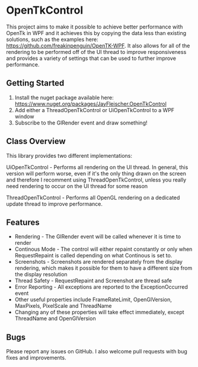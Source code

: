 # OpenTkControl

This project aims to make it possible to achieve better performance with OpenTk in WPF and it achieves this by copying the data less than existing solutions, such as the examples here: https://github.com/freakinpenguin/OpenTK-WPF. It also allows for all of the rendering to be performed off of the UI thread to improve responsiveness and provides a variety of settings that can be used to further improve performance.

## Getting Started

1. Install the nuget package available here: https://www.nuget.org/packages/JayFleischer.OpenTkControl
2. Add either a ThreadOpenTkControl or UiOpenTkControl to a WPF window
3. Subscribe to the GlRender event and draw something!

## Class Overview

This library provides two different implementations:

UiOpenTkControl - Performs all rendering on the UI thread. In general, this version will perform worse, even if it's the only thing drawn on the screen and therefore I recomment using ThreadOpenTkControl, unless you really need rendering to occur on the UI thread for some reason

ThreadOpenTkControl - Performs all OpenGL rendering on a dedicated update thread to improve performance.

## Features

* Rendering - The GlRender event will be called whenever it is time to render
* Continous Mode - The control will either repaint constantly or only when RequestRepaint is called depending on what Continous is set to.
* Screenshots - Screenshots are rendered separately from the display rendering, which makes it possible for them to have a different size from the display resolution
* Thread Safety - RequestRepaint and Screenshot are thread safe
* Error Reporting - All exceptions are reported to the ExceptionOccurred event
* Other useful properties include FrameRateLimit, OpenGlVersion, MaxPixels, PixelScale and ThreadName
* Changing any of these properties will take effect immediately, except ThreadName and OpenGlVersion

## Bugs

Please report any issues on GitHub. I also welcome pull requests with bug fixes and improvements.
